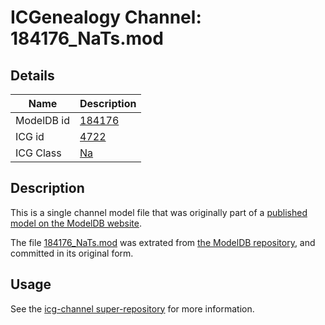 # ICGenealogy Channel: 184176\_NaTs.mod

## Details

Name | Description
---- | -----------
ModelDB id | [184176](http://senselab.med.yale.edu/ModelDB/ShowModel.cshtml?model=184176)
ICG id | [4722](http://icg.neurotheory.ox.ac.uk/channels/2/4722)
ICG Class | [Na](http://icg.neurotheory.ox.ac.uk/channels/2)

## Description

This is a single channel model file that was originally part of a [published model on the ModelDB website](http://senselab.med.yale.edu/mModelDB/ShowModel.cshtml?model=184176).

The file [184176\_NaTs.mod](184176_NaTs.mod) was extrated from [the ModelDB repository](http://senselab.med.yale.edu/ModelDB/ShowModel.cshtml?model=184176), and committed in its original form.

## Usage

See the [icg-channel super-repository](https://github.com/icgenealogy/icg-channels) for more information.